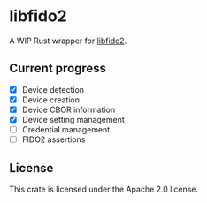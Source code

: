 # libfido2

A WIP Rust wrapper for [libfido2](https://github.com/Yubico/libfido2).

## Current progress

- [x] Device detection
- [x] Device creation
- [x] Device CBOR information
- [x] Device setting management
- [ ] Credential management
- [ ] FIDO2 assertions

## License

This crate is licensed under the Apache 2.0 license.
